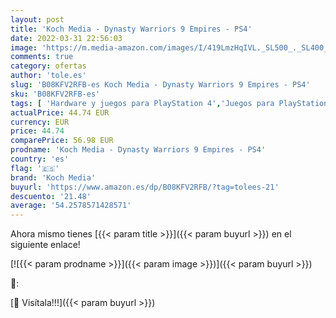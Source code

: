 ```yaml
---
layout: post
title: 'Koch Media - Dynasty Warriors 9 Empires - PS4'
date: 2022-03-31 22:56:03
image: 'https://m.media-amazon.com/images/I/419LmzHqIVL._SL500_._SL400_.jpg'
comments: true
category: ofertas
author: 'tole.es'
slug: 'B08KFV2RFB-es Koch Media - Dynasty Warriors 9 Empires - PS4'
sku: 'B08KFV2RFB-es'
tags: [ 'Hardware y juegos para PlayStation 4','Juegos para PlayStation 4','Videojuegos','koch media','ps4', ]
actualPrice: 44.74 EUR
currency: EUR
price: 44.74
comparePrice: 56.98 EUR
prodname: 'Koch Media - Dynasty Warriors 9 Empires - PS4'
country: 'es'
flag: '🇪🇸'
brand: 'Koch Media'
buyurl: 'https://www.amazon.es/dp/B08KFV2RFB/?tag=tolees-21'
descuento: '21.48'
average: '54.2578571428571'
---
```


Ahora mismo tienes [{{< param title >}}]({{< param buyurl >}}) en el siguiente enlace!

[![{{< param prodname >}}]({{< param image >}})]({{< param buyurl >}})

🔎:


[🛒 Visítala!!!]({{< param buyurl >}})
